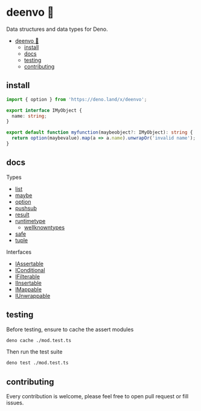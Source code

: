 # deenvo 🦕

Data structures and data types for Deno.

- [deenvo 🦕](#deenvo-)
  - [install](#install)
  - [docs](#docs)
  - [testing](#testing)
  - [contributing](#contributing)

## install

```ts
import { option } from 'https://deno.land/x/deenvo';

export interface IMyObject {
  name: string;
}

export default function myfunction(maybeobject?: IMyObject): string {
  return option(maybevalue).map(a => a.name).unwrapOr('invalid name');
}
```

## docs

Types

- [list](list.ts.md)
- [maybe](maybe.ts.md)
- [option](option.ts.md)
- [pushsub](pushsub.ts.md)
- [result](result.ts.md)
- [runtimetype](runtimetype.ts.md)
  - [wellknowntypes](runtimetypes.wellknown.ts.md)
- [safe](safe.ts.md)
- [tuple](tuple.ts.md)

Interfaces

- [IAssertable](IAssertable.ts.md)
- [IConditional](IConditional.ts.md)
- [IFilterable](IFilterable.ts.md)
- [IInsertable](IInsertable.ts.md)
- [IMappable](IMappable.ts.md)
- [IUnwrappable](IUnwrappable.ts.md)

## testing

Before testing, ensure to cache the assert modules

```bash
deno cache ./mod.test.ts
```

Then run the test suite

```bash
deno test ./mod.test.ts
```

## contributing

Every contribution is welcome, please feel free to open pull request or fill issues.